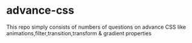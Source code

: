 # advance-css
This repo simply consists of numbers of questions on advance CSS like animations,filter,transition,transform &amp; gradient properties
